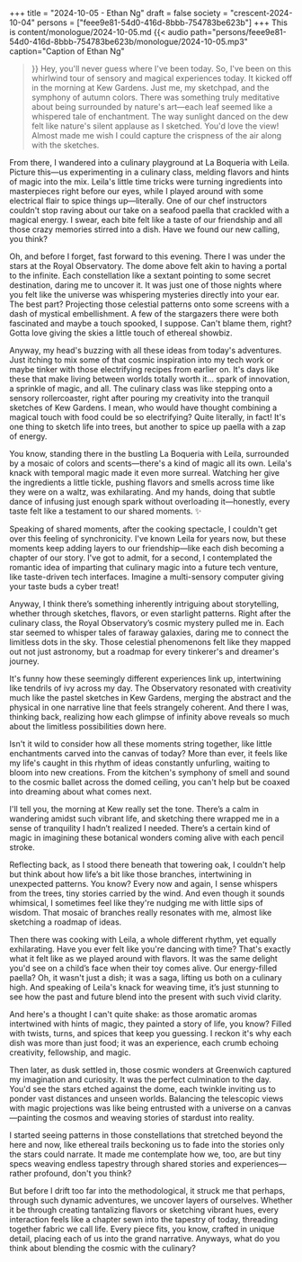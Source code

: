+++
title = "2024-10-05 - Ethan Ng"
draft = false
society = "crescent-2024-10-04"
persons = ["feee9e81-54d0-416d-8bbb-754783be623b"]
+++
This is content/monologue/2024-10-05.md
{{< audio
    path="persons/feee9e81-54d0-416d-8bbb-754783be623b/monologue/2024-10-05.mp3" 
    caption="Caption of Ethan Ng"
>}}
Hey, you'll never guess where I've been today.
So, I've been on this whirlwind tour of sensory and magical experiences today. It kicked off in the morning at Kew Gardens. Just me, my sketchpad, and the symphony of autumn colors. There was something truly meditative about being surrounded by nature's art—each leaf seemed like a whispered tale of enchantment. The way sunlight danced on the dew felt like nature's silent applause as I sketched. You'd love the view! Almost made me wish I could capture the crispness of the air along with the sketches. 

From there, I wandered into a culinary playground at La Boqueria with Leila. Picture this—us experimenting in a culinary class, melding flavors and hints of magic into the mix. Leila's little time tricks were turning ingredients into masterpieces right before our eyes, while I played around with some electrical flair to spice things up—literally. One of our chef instructors couldn't stop raving about our take on a seafood paella that crackled with a magical energy. I swear, each bite felt like a taste of our friendship and all those crazy memories stirred into a dish. Have we found our new calling, you think?

Oh, and before I forget, fast forward to this evening. There I was under the stars at the Royal Observatory. The dome above felt akin to having a portal to the infinite. Each constellation like a sextant pointing to some secret destination, daring me to uncover it. It was just one of those nights where you felt like the universe was whispering mysteries directly into your ear. The best part? Projecting those celestial patterns onto some screens with a dash of mystical embellishment. A few of the stargazers there were both fascinated and maybe a touch spooked, I suppose. Can't blame them, right? Gotta love giving the skies a little touch of ethereal showbiz. 

Anyway, my head's buzzing with all these ideas from today's adventures. Just itching to mix some of that cosmic inspiration into my tech work or maybe tinker with those electrifying recipes from earlier on. It's days like these that make living between worlds totally worth it... spark of innovation, a sprinkle of magic, and all.
The culinary class was like stepping onto a sensory rollercoaster, right after pouring my creativity into the tranquil sketches of Kew Gardens. I mean, who would have thought combining a magical touch with food could be so electrifying? Quite literally, in fact! It's one thing to sketch life into trees, but another to spice up paella with a zap of energy.

You know, standing there in the bustling La Boqueria with Leila, surrounded by a mosaic of colors and scents—there's a kind of magic all its own. Leila's knack with temporal magic made it even more surreal. Watching her give the ingredients a little tickle, pushing flavors and smells across time like they were on a waltz, was exhilarating. And my hands, doing that subtle dance of infusing just enough spark without overloading it—honestly, every taste felt like a testament to our shared moments. ✨

Speaking of shared moments, after the cooking spectacle, I couldn't get over this feeling of synchronicity. I've known Leila for years now, but these moments keep adding layers to our friendship—like each dish becoming a chapter of our story. I've got to admit, for a second, I contemplated the romantic idea of imparting that culinary magic into a future tech venture, like taste-driven tech interfaces. Imagine a multi-sensory computer giving your taste buds a cyber treat!

Anyway, I think there’s something inherently intriguing about storytelling, whether through sketches, flavors, or even starlight patterns. Right after the culinary class, the Royal Observatory’s cosmic mystery pulled me in. Each star seemed to whisper tales of faraway galaxies, daring me to connect the limitless dots in the sky. Those celestial phenomenons felt like they mapped out not just astronomy, but a roadmap for every tinkerer's and dreamer's journey.

It's funny how these seemingly different experiences link up, intertwining like tendrils of ivy across my day. The Observatory resonated with creativity much like the pastel sketches in Kew Gardens, merging the abstract and the physical in one narrative line that feels strangely coherent. And there I was, thinking back, realizing how each glimpse of infinity above reveals so much about the limitless possibilities down here.

Isn't it wild to consider how all these moments string together, like little enchantments carved into the canvas of today? More than ever, it feels like my life's caught in this rhythm of ideas constantly unfurling, waiting to bloom into new creations. From the kitchen's symphony of smell and sound to the cosmic ballet across the domed ceiling, you can't help but be coaxed into dreaming about what comes next.



I'll tell you, the morning at Kew really set the tone. There’s a calm in wandering amidst such vibrant life, and sketching there wrapped me in a sense of tranquility I hadn’t realized I needed. There’s a certain kind of magic in imagining these botanical wonders coming alive with each pencil stroke.

Reflecting back, as I stood there beneath that towering oak, I couldn't help but think about how life’s a bit like those branches, intertwining in unexpected patterns. You know? Every now and again, I sense whispers from the trees, tiny stories carried by the wind. And even though it sounds whimsical, I sometimes feel like they're nudging me with little sips of wisdom. That mosaic of branches really resonates with me, almost like sketching a roadmap of ideas.

Then there was cooking with Leila, a whole different rhythm, yet equally exhilarating. Have you ever felt like you're dancing with time? That's exactly what it felt like as we played around with flavors. It was the same delight you'd see on a child’s face when their toy comes alive. Our energy-filled paella? Oh, it wasn't just a dish; it was a saga, lifting us both on a culinary high. And speaking of Leila's knack for weaving time, it’s just stunning to see how the past and future blend into the present with such vivid clarity.

And here's a thought I can't quite shake: as those aromatic aromas intertwined with hints of magic, they painted a story of life, you know? Filled with twists, turns, and spices that keep you guessing. I reckon it's why each dish was more than just food; it was an experience, each crumb echoing creativity, fellowship, and magic.

Then later, as dusk settled in, those cosmic wonders at Greenwich captured my imagination and curiosity. It was the perfect culmination to the day. You'd see the stars etched against the dome, each twinkle inviting us to ponder vast distances and unseen worlds. Balancing the telescopic views with magic projections was like being entrusted with a universe on a canvas—painting the cosmos and weaving stories of stardust into reality.

I started seeing patterns in those constellations that stretched beyond the here and now, like ethereal trails beckoning us to fade into the stories only the stars could narrate. It made me contemplate how we, too, are but tiny specs weaving endless tapestry through shared stories and experiences—rather profound, don't you think?

But before I drift too far into the methodological, it struck me that perhaps, through such dynamic adventures, we uncover layers of ourselves. Whether it be through creating tantalizing flavors or sketching vibrant hues, every interaction feels like a chapter sewn into the tapestry of today, threading together fabric we call life. Every piece fits, you know, crafted in unique detail, placing each of us into the grand narrative.
Anyways, what do you think about blending the cosmic with the culinary?
